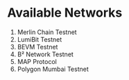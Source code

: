 # Available Networks

1. Merlin Chain Testnet
2. LumiBit Testnet
3. BEVM Testnet
4. B² Network Testnet
5. MAP Protocol
6. Polygon Mumbai Testnet
